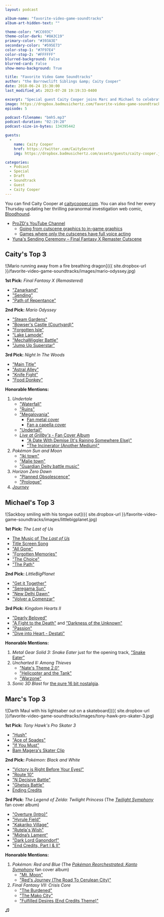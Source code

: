 ```yaml
---
layout: podcast

album-name: "favorite-video-game-soundtracks"
album-art-hidden-text: ""

theme-color: "#CC693C"
theme-color-dark: "#8A3C19"
primary-color: "#393A3E"
secondary-color: "#595E73"
color-stop-1: "#7F97E4"
color-stop-2: "#FFFFFF"
blurred-background: False
blurred-card: False
show-menu-background: True

title: "Favorite Video Game Soundtracks"
author: "the Barrowclift Siblings &amp; Caity Cooper"
date: 2018-06-24 15:30:00
last_modified_at: 2023-07-28 19:19:33-0400

excerpt: "Special guest Caity Cooper joins Marc and Michael to celebrate their favorite video game soundtracks of all time."
image: https://dropbox.badmusichertz.com/favorite-video-game-soundtracks/images/episode-art.jpg
episode: 5

podcast-filename: "bmh5.mp3"
podcast-duration: "02:19:28"
podcast-size-in-bytes: 134395442

guests:
  -
    name: Caity Cooper
    href: https://twitter.com/CaitySecret
    img: https://dropbox.badmusichertz.com/assets/guests/caity-cooper.jpg

categories:
  - Podcast
  - Special
  - Draft
  - Soundtrack
  - Guest
  - Caity Cooper
---
```


You can find Caity Cooper at [caitycooper.com](http://caitycooper.com). You can also find her every Thursday updating her thrilling paranormal investigation web comic, [Bloodhound](http://www.bloodhoundcomic.com).

* [ProZD's YouTube Channel](https://www.youtube.com/channel/UC6MFZAOHXlKK1FI7V0XQVeA)
    - [Going from cutscene graphics to in-game graphics](https://www.youtube.com/watch?v=JnX42OHnuLA)
    - [Games where only the cutscenes have full voice acting](https://www.youtube.com/watch?v=dX72axAvIGc)
* [Yuna's Sending Ceremony &ndash; Final Fantasy X Remaster Cutscene](https://www.youtube.com/watch?v=PrYsAKMkXjU)

## Caity's Top 3

![Mario running away from a fire breathing dragon]({{ site.dropbox-url }}/favorite-video-game-soundtracks/images/mario-odyssey.jpg)

__1st Pick:__ *Final Fantasy X (Remastered)*

* ["Zanarkand"](https://youtu.be/XlH0sFngejQ)
* ["Sending"](https://youtu.be/4WMuMlUTsfY)
* ["Path of Repentance"](https://youtu.be/eO_rL0QAKWM)

__2nd Pick:__ *Mario Odyssey*

* ["Steam Gardens"](https://youtu.be/0HEEuCeclSM)
* ["Bowser's Castle (Courtyard)"](https://youtu.be/zqyEvdalS4k)
* ["Forgotten Isle"](https://youtu.be/q-zxM3UJl0o)
* ["Lake Lamode"](https://youtu.be/2WoEK7bbuZk)
* ["MechaWiggler Battle"](https://youtu.be/MzJ0HgtXRLE)
* ["Jump Up Superstar"](https://www.youtube.com/watch?v=PhciLj5VzOk)

__3rd Pick:__ *Night In The Woods*

* ["Main Title"](https://youtu.be/IgHcR59tW1g)
* ["Astral Alley"](https://youtu.be/IgHcR59tW1g?t=1h20m25s)
* ["Knife Fight"](https://youtu.be/IgHcR59tW1g?t=1h15m17s)
* ["Food Donkey"](https://youtu.be/IgHcR59tW1g?t=3h3m36s)

__Honorable Mentions:__

1. *Undertale*
    * ["Waterfall"](https://youtu.be/xNTwYzoFzck)
    * ["Ruins"](https://youtu.be/VT9BfLVbnI8)
    * ["Megalovania"](https://youtu.be/B2jVbSI9H4o)
        - [Fan metal cover](https://www.youtube.com/watch?v=IMNLy67ihY4&feature=youtu.be)
        - [Fan a capella cover](https://youtu.be/t4W12k0MYC0)
    * ["Undertail"](https://youtu.be/EBhFHJMVfiI)
    * [*Live at Grillby's* - Fan Cover Album](https://insaneintherainmusic.bandcamp.com/album/live-at-grillbys)
        - ["A Date With Demise (It's Raining Somewhere Else)"](https://www.youtube.com/watch?v=wrvDq4Py1QE)
        - ["The Incinerator (Another Medium)"](https://www.youtube.com/watch?v=Gk8_xwMI8hs)
2. *Pokémon Sun and Moon*
    * ["Iki town"](https://www.youtube.com/watch?v=BdAMOFTwkVM)
    * ["Malie town"](https://www.youtube.com/watch?v=PnsgU6LpDIk)
    * ["Guardian Deity battle music"](https://youtu.be/cKr616BOslU)
3. *Horizon Zero Dawn*
    * ["Planned Obsolescence"](https://youtu.be/3P9qgjAVpH0)
    * ["Prologue"](https://youtu.be/hzZgFcJCdTY)
4. [*Journey*](https://youtu.be/M3hFN8UrBPw)

## Michael's Top 3

![Sackboy smiling with his tongue out]({{ site.dropbox-url }}/favorite-video-game-soundtracks/images/littlebigplanet.jpg)

__1st Pick:__ *The Last of Us*

* [The Music of *The Last of Us*](https://www.youtube.com/watch?v=Ejdjcun2Jo4&feature=youtu.be)
* [Title Screen Song](https://www.youtube.com/watch?v=gcnLYrxLlhU)
* ["All Gone"](https://youtu.be/DvNF51-TSAQ?t=7m18s)
* ["Forgotten Memories"](https://youtu.be/DvNF51-TSAQ?t=13m27s)
* ["The Choice"](https://youtu.be/DvNF51-TSAQ?t=25m34s)
* ["The Path"](https://youtu.be/DvNF51-TSAQ?t=44m9s)

__2nd Pick:__ *LittleBigPlanet*

* ["Get it Together"](https://www.youtube.com/watch?v=4Sa1_Qo5bhY&index=1&list=PLF000EB573891300C)
* ["Seregama Sun"](https://www.youtube.com/watch?v=CqBJnwAG1ww&list=PLF000EB573891300C&index=40)
* ["New Delhi Dawn"](https://www.youtube.com/watch?v=CFxuA5BQYGw&list=PLF000EB573891300C&index=39)
* ["Volver a Comenzar"](https://www.youtube.com/watch?v=vAGM6fibnG8&list=PLF000EB573891300C&index=3)

__3rd Pick:__ *Kingdom Hearts II*

* ["Dearly Beloved"](https://www.youtube.com/watch?v=gUQuBBBzx-I)
* ["A Fight to the Death"](https://www.youtube.com/watch?v=JH646HzIEpo) and ["Darkness of the Unknown"](https://www.youtube.com/watch?v=ns3c1yAc3iY)
* ["Passion"](https://youtu.be/rgCSgNakvlo)
* ["Dive into Heart - Destati"](https://www.youtube.com/watch?v=K_4wVXpX-xs)

__Honorable Mentions:__

1. *Metal Gear Solid 3: Snake Eater* just for the opening track, ["Snake Eater"](https://youtu.be/0FdYd7jOn6M)
2. *Uncharted II: Among Thieves*
    * ["Nate's Theme 2.0"](https://www.youtube.com/watch?v=nkPF5UiDi4g)
    * ["Helicopter and the Tank"](https://www.youtube.com/watch?v=vev8J3mrazY)
    * ["Warzone"](https://www.youtube.com/watch?v=2wXoWT4oHDI)
3. *Sonic 3D Blast* for [the pure 16 bit nostalgia](https://www.youtube.com/watch?v=2-lH7ru4wBA&list=PL2B69BAADE72B245D).

## Marc's Top 3

![Darth Maul with his lightsaber out on a skateboard]({{ site.dropbox-url }}/favorite-video-game-soundtracks/images/tony-hawk-pro-skater-3.jpg)

__1st Pick:__ *Tony Hawk's Pro Skater 3*

* ["Hush"](https://www.youtube.com/watch?v=2aD8wVwdCEc)
* ["Ace of Spades"](https://www.youtube.com/watch?v=pWB5JZRGl0U)
* ["If You Must"](https://www.youtube.com/watch?v=pjDAV6BmN6E)
* [Bam Magera's Skater Clip](https://www.youtube.com/watch?v=dYqnkm06SCk)

__2nd Pick:__ *Pokémon: Black and White*

* ["Victory is Right Before Your Eyes!"](https://www.youtube.com/watch?v=CudEQjPKSNs&index=34&list=PL9mCMKp0o7xtyh_K9ul8b9lLL5OhC1YY-)
* ["Route 10"](https://www.youtube.com/watch?v=kt-ZzBeDHQs&list=PL9mCMKp0o7xtyh_K9ul8b9lLL5OhC1YY-&index=110)
* ["N Decisive Battle"](https://www.youtube.com/watch?v=28caQQxNhA4&index=129&list=PL9mCMKp0o7xtyh_K9ul8b9lLL5OhC1YY-)
* ["Ghetsis Battle"](https://www.youtube.com/watch?v=ktqqE5cmE8M&list=PL9mCMKp0o7xtyh_K9ul8b9lLL5OhC1YY-&index=131)
* [Ending Credits](https://www.youtube.com/watch?v=A9sX4VxOK8g&list=PL9mCMKp0o7xtyh_K9ul8b9lLL5OhC1YY-&index=183)

__3rd Pick:__ *The Legend of Zelda: Twilight Princess* (The [*Twilight Symphony*](http://zreomusic.com/about) fan cover album)

* ["Overture (Intro)"](https://www.youtube.com/watch?v=WyyD08VQswU&list=PLrm56KQs1y6ZCwIjjhs2Xa_Y8-qYQAE-l&index=1)
* ["Hyrule Field"](https://www.youtube.com/watch?v=uzS5lq2Dp8o&index=12&list=PLrm56KQs1y6ZCwIjjhs2Xa_Y8-qYQAE-l)
* ["Kakariko Village"](https://www.youtube.com/watch?v=3ql5SwmZzYE&index=13&list=PLrm56KQs1y6ZCwIjjhs2Xa_Y8-qYQAE-l)
* ["Rutela's Wish"](https://www.youtube.com/watch?v=UKWmsrbIU04&index=20&list=PLrm56KQs1y6ZCwIjjhs2Xa_Y8-qYQAE-l)
* ["Midna’s Lament"](https://www.youtube.com/watch?v=q4F7Sk83kDI&list=PLrm56KQs1y6ZCwIjjhs2Xa_Y8-qYQAE-l&index=23)
* ["Dark Lord Ganondorf"](https://www.youtube.com/watch?v=RPIeuw2z7og&index=49&list=PLrm56KQs1y6ZCwIjjhs2Xa_Y8-qYQAE-l)
* ["End Credits, Part I & II"](https://www.youtube.com/watch?v=arx8PFCmRIk&index=50&list=PLrm56KQs1y6ZCwIjjhs2Xa_Y8-qYQAE-l)

__Honorable Mentions:__

1. *Pokémon: Red and Blue* (The [*Pokémon Reorchestrated: Kanto Symphony*](https://itunes.apple.com/us/album/pokémon-reorchestrated-kanto-symphony/569966514) fan cover album)
    * ["Mt. Moon"](https://www.youtube.com/watch?v=tC2uXfpB3n8&t=1528s)
    * ["Red's Journey (The Road To Cerulean City)"](https://www.youtube.com/watch?v=tC2uXfpB3n8&t=1774s)
2. *Final Fantasy VII: Crisis Core*
    * ["The Burdened"](https://www.youtube.com/watch?v=O82Hc_dMehA&list=PLB7E86BA3D7DF6B23&index=8)
    * ["The Mako City"](https://www.youtube.com/watch?v=ySAZToTWETA&list=PLB7E86BA3D7DF6B23&index=51)
    * ["Fulfilled Desires (End Credits Theme)"](https://www.youtube.com/watch?v=IHQCeR8-FoQ)

♫︎
